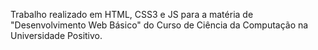 Trabalho realizado em HTML, CSS3 e JS para a matéria de "Desenvolvimento Web Básico" do Curso de Ciência da Computação na Universidade Positivo.
